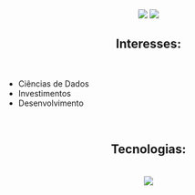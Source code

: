  </a>
</div>

<div align="center"> 
  <a href = "mailto:agapheinfo@gmail.com"><img src="https://img.shields.io/badge/-Gmail-%23333?style=for-the-badge&logo=gmail&logoColor=white" target="_blank"></a>
  <a href="http://www.linkedin.com/in/agaphe/" target="_blank"><img src="https://img.shields.io/badge/-LinkedIn-%230077B5?style=for-the-badge&logo=linkedin&logoColor=white" target="_blank"></a>   
</div>

<div>
  <h2 align="center">Interesses:</h2>
  <br>
  <ul>
     <li> Ciências de Dados</li>
    <li> Investimentos</li>
    <li> Desenvolvimento</li>
  </ul>
</div>

<br>

<h2 align="center">Tecnologias:</h2>
</br>
<div align="center">
  <img src="https://skillicons.dev/icons?i=html,mysql,python,git,github,vscode,&perline=8" />
</div>
<br> </br>
